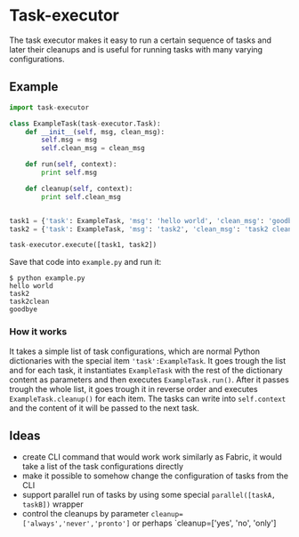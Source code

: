 # Task-executor

The task executor makes it easy to run a certain sequence of tasks and later
their cleanups and is useful for running tasks with many varying
configurations.

## Example

```python
import task-executor

class ExampleTask(task-executor.Task):
    def __init__(self, msg, clean_msg):
        self.msg = msg
        self.clean_msg = clean_msg

    def run(self, context):
        print self.msg

    def cleanup(self, context):
        print self.clean_msg


task1 = {'task': ExampleTask, 'msg': 'hello world', 'clean_msg': 'goodbye'}
task2 = {'task': ExampleTask, 'msg': 'task2', 'clean_msg': 'task2 clean'}

task-executor.execute([task1, task2])
```

Save that code into `example.py` and run it:

    $ python example.py
    hello world
    task2
    task2clean
    goodbye


### How it works

It takes a simple list of task configurations, which are normal Python
dictionaries with the special item `'task':ExampleTask`. It goes trough the
list and for each task, it instantiates `ExampleTask` with the rest of the
dictionary content as parameters and then executes `ExampleTask.run()`. After
it passes trough the whole list, it goes trough it in reverse order and
executes `ExampleTask.cleanup()` for each item. The tasks can write into
`self.context` and the content of it will be passed to the next task.

## Ideas

* create CLI command that would work work similarly as Fabric, it would take a
  list of the task configurations directly
* make it possible to somehow change the configuration of tasks from the CLI
* support parallel run of tasks by using some special
  `parallel([taskA, taskB])` wrapper
* control the cleanups by parameter `cleanup=['always','never','pronto']` or
  perhaps `cleanup=['yes', 'no', 'only']
